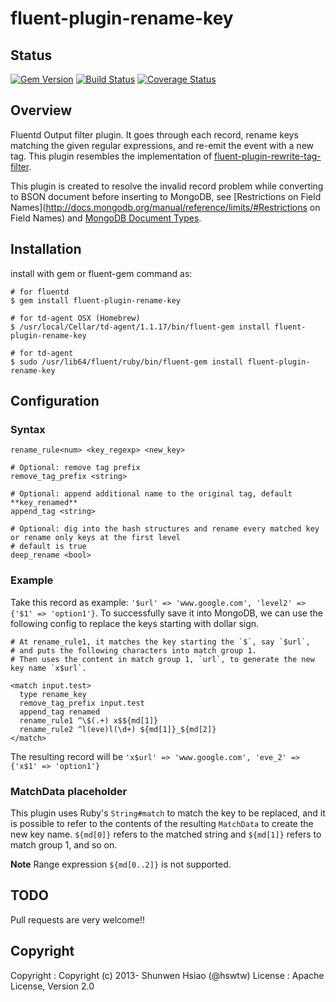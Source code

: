 # fluent-plugin-rename-key

## Status
[![Gem Version](https://badge.fury.io/rb/fluent-plugin-rename-key.png)](http://badge.fury.io/rb/fluent-plugin-rename-key)
[![Build Status](https://travis-ci.org/shunwen/fluent-plugin-rename-key.png?branch=master)](https://travis-ci.org/shunwen/fluent-plugin-rename-key)
[![Coverage Status](https://coveralls.io/repos/shunwen/fluent-plugin-rename-key/badge.png?branch=master)](https://coveralls.io/r/shunwen/fluent-plugin-rename-key?branch=master)

## Overview

Fluentd Output filter plugin. It goes through each record, rename keys matching the given regular expressions, and re-emit the event with a new tag. This plugin resembles the implementation of [fluent-plugin-rewrite-tag-filter](https://github.com/y-ken/fluent-plugin-rewrite-tag-filter).

This plugin is created to resolve the invalid record problem while converting to BSON document before inserting to MongoDB, see [Restrictions on Field Names](http://docs.mongodb.org/manual/reference/limits/#Restrictions on Field Names) and [MongoDB Document Types](http://docs.mongodb.org/meta-driver/latest/legacy/bson/#mongodb-document-types).

## Installation

install with gem or fluent-gem command as:

```
# for fluentd
$ gem install fluent-plugin-rename-key

# for td-agent OSX (Homebrew)
$ /usr/local/Cellar/td-agent/1.1.17/bin/fluent-gem install fluent-plugin-rename-key

# for td-agent
$ sudo /usr/lib64/fluent/ruby/bin/fluent-gem install fluent-plugin-rename-key
```

## Configuration

### Syntax

```
rename_rule<num> <key_regexp> <new_key>

# Optional: remove tag prefix
remove_tag_prefix <string>

# Optional: append additional name to the original tag, default **key_renamed**
append_tag <string>

# Optional: dig into the hash structures and rename every matched key or rename only keys at the first level
# default is true
deep_rename <bool>
```

### Example

Take this record as example: `'$url' => 'www.google.com', 'level2' => {'$1' => 'option1'}`.
To successfully save it into MongoDB, we can use the following config to replace the keys starting with dollar sign.

```
# At rename_rule1, it matches the key starting the `$`, say `$url`,
# and puts the following characters into match group 1.
# Then uses the content in match group 1, `url`, to generate the new key name `x$url`.

<match input.test>
  type rename_key
  remove_tag_prefix input.test
  append_tag renamed
  rename_rule1 ^\$(.+) x$${md[1]}
  rename_rule2 ^l(eve)l(\d+) ${md[1]}_${md[2]}
</match>
```

The resulting record will be `'x$url' => 'www.google.com', 'eve_2' => {'x$1' => 'option1'}`

### MatchData placeholder

This plugin uses Ruby's `String#match` to match the key to be replaced, and it is possible to refer to the contents of the resulting `MatchData` to create the new key name. `${md[0]}` refers to the matched string and `${md[1]}` refers to match group 1, and so on.

**Note** Range expression ```${md[0..2]}``` is not supported.

## TODO

Pull requests are very welcome!!

## Copyright

Copyright :  Copyright (c) 2013- Shunwen Hsiao (@hswtw)
License   :  Apache License, Version 2.0
